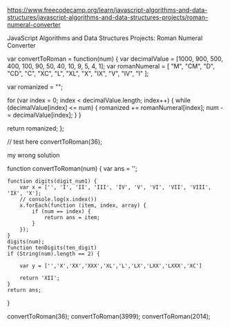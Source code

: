 https://www.freecodecamp.org/learn/javascript-algorithms-and-data-structures/javascript-algorithms-and-data-structures-projects/roman-numeral-converter

JavaScript Algorithms and Data Structures Projects: Roman Numeral Converter



var convertToRoman = function(num) {
  var decimalValue = [1000, 900, 500, 400, 100, 90, 50, 40, 10, 9, 5, 4, 1];
  var romanNumeral = [
    "M",
    "CM",
    "D",
    "CD",
    "C",
    "XC",
    "L",
    "XL",
    "X",
    "IX",
    "V",
    "IV",
    "I"
  ];

  var romanized = "";

  for (var index = 0; index < decimalValue.length; index++) {
    while (decimalValue[index] <= num) {
      romanized += romanNumeral[index];
      num -= decimalValue[index];
    }
  }

  return romanized;
};

// test here
convertToRoman(36);















my wrong solution 

function convertToRoman(num) {
    var ans = '';

    function digits(digit_num1) {
        var x = ['', 'I', 'II', 'III', 'IV', 'V', 'VI', 'VII', 'VIII', 'IX', 'X'];
        // console.log(x.index())
        x.forEach(function (item, index, array) {
            if (num == index) {
                return ans = item;
            }
        });
    }
    digits(num);
    function tenDigits(ten_digit)
    if (String(num).length == 2) {
        
        var y = ['','X','XX','XXX','XL','L','LX','LXX','LXXX','XC']

        return 'XII';
    }
    return ans;
}

convertToRoman(36);
convertToRoman(3999);
convertToRoman(2014);
